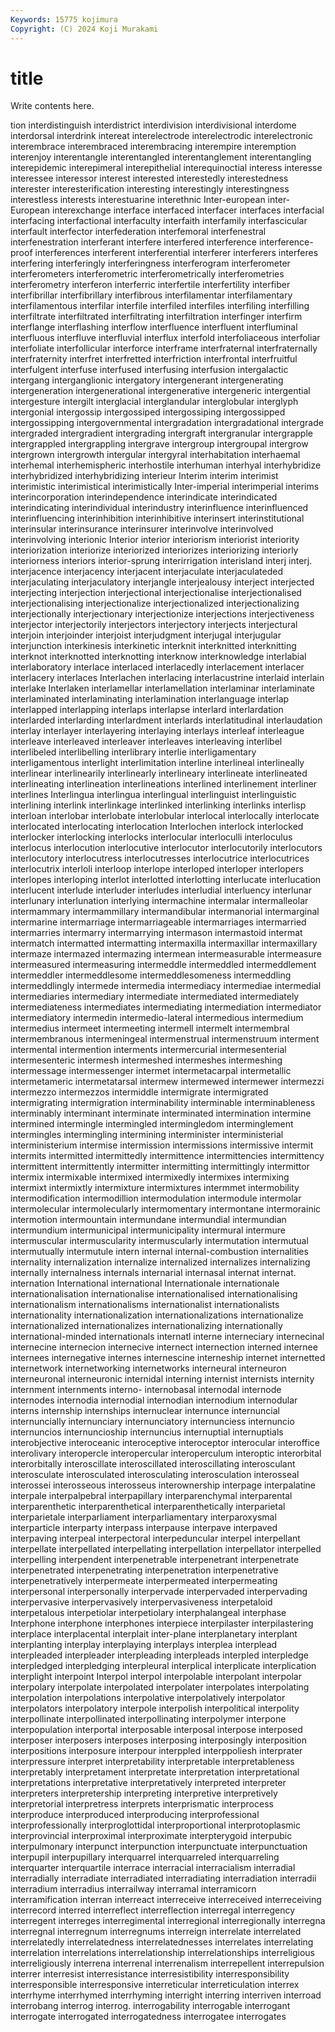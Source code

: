 ```yaml
---
Keywords: 15775 kojimura
Copyright: (C) 2024 Koji Murakami
---
```


# title

Write contents here.



tion interdistinguish interdistrict interdivision interdivisional interdome interdorsal
interdrink intereat interelectrode interelectrodic interelectronic interembrace interembraced interembracing interempire interemption
interenjoy interentangle interentangled interentanglement interentangling interepidemic interepimeral interepithelial interequinoctial interess
interesse interessee interessor interest interested interestedly interestedness interester interesterification interesting
interestingly interestingness interestless interests interestuarine interethnic Inter-european inter-European interexchange interface
interfaced interfacer interfaces interfacial interfacing interfactional interfaculty interfaith interfamily interfascicular
interfault interfector interfederation interfemoral interfenestral interfenestration interferant interfere interfered interference
interference-proof interferences interferent interferential interferer interferers interferes interfering interferingly interferingness
interferogram interferometer interferometers interferometric interferometrically interferometries interferometry interferon interferric interfertile
interfertility interfiber interfibrillar interfibrillary interfibrous interfilamentar interfilamentary interfilamentous interfilar interfile
interfiled interfiles interfiling interfilling interfiltrate interfiltrated interfiltrating interfiltration interfinger interfirm
interflange interflashing interflow interfluence interfluent interfluminal interfluous interfluve interfluvial interflux
interfold interfoliaceous interfoliar interfoliate interfollicular interforce interframe interfraternal interfraternally interfraternity
interfret interfretted interfriction interfrontal interfruitful interfulgent interfuse interfused interfusing interfusion
intergalactic intergang interganglionic intergatory intergenerant intergenerating intergeneration intergenerational intergenerative intergeneric
intergential intergesture intergilt interglacial interglandular interglobular interglyph intergonial intergossip intergossiped
intergossiping intergossipped intergossipping intergovernmental intergradation intergradational intergrade intergraded intergradient intergrading
intergraft intergranular intergrapple intergrappled intergrappling intergrave intergroup intergroupal intergrow intergrown
intergrowth intergular intergyral interhabitation interhaemal interhemal interhemispheric interhostile interhuman interhyal
interhybridize interhybridized interhybridizing interieur Interim interim interimist interimistic interimistical interimistically
Inter-imperial interimperial interims interincorporation interindependence interindicate interindicated interindicating interindividual interindustry
interinfluence interinfluenced interinfluencing interinhibition interinhibitive interinsert interinstitutional interinsular interinsurance interinsurer
interinvolve interinvolved interinvolving interionic Interior interior interiorism interiorist interiority interiorization
interiorize interiorized interiorizes interiorizing interiorly interiorness interiors interior-sprung interirrigation interisland
interj interj. interjacence interjacency interjacent interjaculate interjaculateded interjaculating interjaculatory interjangle
interjealousy interject interjected interjecting interjection interjectional interjectionalise interjectionalised interjectionalising interjectionalize
interjectionalized interjectionalizing interjectionally interjectionary interjectionize interjections interjectiveness interjector interjectorily interjectors
interjectory interjects interjectural interjoin interjoinder interjoist interjudgment interjugal interjugular interjunction
interkinesis interkinetic interknit interknitted interknitting interknot interknotted interknotting interknow interknowledge
interlabial interlaboratory interlace interlaced interlacedly interlacement interlacer interlacery interlaces Interlachen
interlacing interlacustrine interlaid interlain interlake Interlaken interlamellar interlamellation interlaminar interlaminate
interlaminated interlaminating interlamination interlanguage interlap interlapped interlapping interlaps interlapse interlard
interlardation interlarded interlarding interlardment interlards interlatitudinal interlaudation interlay interlayer interlayering
interlaying interlays interleaf interleague interleave interleaved interleaver interleaves interleaving interlibel
interlibeled interlibelling interlibrary interlie interligamentary interligamentous interlight interlimitation interline interlineal
interlineally interlinear interlinearily interlinearly interlineary interlineate interlineated interlineating interlineation interlineations
interlined interlinement interliner interlines Interlingua interlingua interlingual interlinguist interlinguistic interlining
interlink interlinkage interlinked interlinking interlinks interlisp interloan interlobar interlobate interlobular
interlocal interlocally interlocate interlocated interlocating interlocation Interlochen interlock interlocked interlocker
interlocking interlocks interlocular interloculli interloculus interlocus interlocution interlocutive interlocutor interlocutorily
interlocutors interlocutory interlocutress interlocutresses interlocutrice interlocutrices interlocutrix interloli interloop interlope
interloped interloper interlopers interlopes interloping interlot interlotted interlotting interlucate interlucation
interlucent interlude interluder interludes interludial interluency interlunar interlunary interlunation interlying
intermachine intermalar intermalleolar intermammary intermammillary intermandibular intermanorial intermarginal intermarine intermarriage
intermarriageable intermarriages intermarried intermarries intermarry intermarrying intermason intermastoid intermat intermatch
intermatted intermatting intermaxilla intermaxillar intermaxillary intermaze intermazed intermazing intermean intermeasurable
intermeasure intermeasured intermeasuring intermeddle intermeddled intermeddlement intermeddler intermeddlesome intermeddlesomeness intermeddling
intermeddlingly intermede intermedia intermediacy intermediae intermedial intermediaries intermediary intermediate intermediated
intermediately intermediateness intermediates intermediating intermediation intermediator intermediatory intermedin intermedio-lateral intermedious
intermedium intermedius intermeet intermeeting intermell intermelt intermembral intermembranous intermeningeal intermenstrual
intermenstruum interment intermental intermention interments intermercurial intermesenterial intermesenteric intermesh intermeshed
intermeshes intermeshing intermessage intermessenger intermet intermetacarpal intermetallic intermetameric intermetatarsal intermew
intermewed intermewer intermezzi intermezzo intermezzos intermiddle intermigrate intermigrated intermigrating intermigration
interminability interminable interminableness interminably interminant interminate interminated intermination intermine intermined
intermingle intermingled intermingledom interminglement intermingles intermingling intermining interminister interministerial interministerium
intermise intermission intermissions intermissive intermit intermits intermitted intermittedly intermittence intermittencies
intermittency intermittent intermittently intermitter intermitting intermittingly intermittor intermix intermixable intermixed
intermixedly intermixes intermixing intermixt intermixtly intermixture intermixtures intermmet intermobility intermodification
intermodillion intermodulation intermodule intermolar intermolecular intermolecularly intermomentary intermontane intermorainic intermotion
intermountain intermundane intermundial intermundian intermundium intermunicipal intermunicipality intermural intermure intermuscular
intermuscularity intermuscularly intermutation intermutual intermutually intermutule intern internal internal-combustion internalities
internality internalization internalize internalized internalizes internalizing internally internalness internals internarial
internasal internat internat. internation International international Internationale internationale internationalisation internationalise
internationalised internationalising internationalism internationalisms internationalist internationalists internationality internationalization internationalizations internationalize
internationalized internationalizes internationalizing internationally international-minded internationals internatl interne interneciary internecinal
internecine internecion internecive internect internection interned internee internees internegative internes
internescine interneship internet internetted internetwork internetworking internetworks interneural interneuron interneuronal
interneuronic internidal interning internist internists internity internment internments interno- internobasal
internodal internode internodes internodia internodial internodian internodium internodular interns internship
internships internuclear internunce internuncial internuncially internunciary internunciatory internunciess internuncio internuncios
internuncioship internuncius internuptial internuptials interobjective interoceanic interoceptive interoceptor interocular interoffice
interolivary interopercle interopercular interoperculum interoptic interorbital interorbitally interoscillate interoscillated interoscillating
interosculant interosculate interosculated interosculating interosculation interosseal interossei interosseous interosseus interownership
interpage interpalatine interpale interpalpebral interpapillary interparenchymal interparental interparenthetic interparenthetical interparenthetically
interparietal interparietale interparliament interparliamentary interparoxysmal interparticle interparty interpass interpause interpave
interpaved interpaving interpeal interpectoral interpeduncular interpel interpellant interpellate interpellated interpellating
interpellation interpellator interpelled interpelling interpendent interpenetrable interpenetrant interpenetrate interpenetrated interpenetrating
interpenetration interpenetrative interpenetratively interpermeate interpermeated interpermeating interpersonal interpersonally interpervade interpervaded
interpervading interpervasive interpervasively interpervasiveness interpetaloid interpetalous interpetiolar interpetiolary interphalangeal interphase
Interphone interphone interphones interpiece interpilaster interpilastering interplace interplacental interplait inter-plane
interplanetary interplant interplanting interplay interplaying interplays interplea interplead interpleaded interpleader
interpleading interpleads interpled interpledge interpledged interpledging interpleural interplical interplicate interplication
interplight interpoint Interpol interpol interpolable interpolant interpolar interpolary interpolate interpolated
interpolater interpolates interpolating interpolation interpolations interpolative interpolatively interpolator interpolators interpolatory
interpole interpolish interpolitical interpolity interpollinate interpollinated interpollinating interpolymer interpone interpopulation
interportal interposable interposal interpose interposed interposer interposers interposes interposing interposingly
interposition interpositions interposure interpour interppled interppoliesh interprater interpressure interpret interpretability
interpretable interpretableness interpretably interpretament interpretate interpretation interpretational interpretations interpretative interpretatively
interpreted interpreter interpreters interpretership interpreting interpretive interpretively interpretorial interpretress interprets
interprismatic interprocess interproduce interproduced interproducing interprofessional interprofessionally interproglottidal interproportional interprotoplasmic
interprovincial interproximal interproximate interpterygoid interpubic interpulmonary interpunct interpunction interpunctuate interpunctuation
interpupil interpupillary interquarrel interquarreled interquarreling interquarter interquartile interrace interracial interracialism
interradial interradially interradiate interradiated interradiating interradiation interradii interradium interradius interrailway
interramal interramicorn interramification interran interreact interreceive interreceived interreceiving interrecord interred
interreflect interreflection interregal interregency interregent interreges interregimental interregional interregionally interregna
interregnal interregnum interregnums interreign interrelate interrelated interrelatedly interrelatedness interrelatednesses interrelates
interrelating interrelation interrelations interrelationship interrelationships interreligious interreligiously interrena interrenal interrenalism
interrepellent interrepulsion interrer interresist interresistance interresistibility interresponsibility interresponsible interresponsive interreticular
interreticulation interrex interrhyme interrhymed interrhyming interright interring interriven interroad interrobang
interrog interrog. interrogability interrogable interrogant interrogate interrogated interrogatedness interrogatee interrogates
